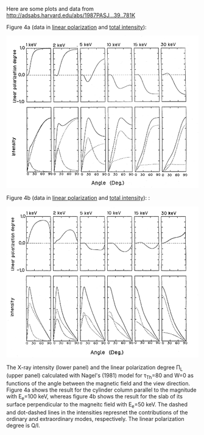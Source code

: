 Here are some plots and data from http://adsabs.harvard.edu/abs/1987PASJ...39..781K

Figure 4a (data in [linear polarization](Fig4a-top.dat) and [total intensity](Fig4a-bottom.dat)):

![Figure 4a from Ki](Ki-4a.png)

Figure 4b (data in [linear polarization](Fig4b-top.dat) and [total intensity](Fig4b-bottom.dat)):
:

![Figure 4b from Ki](Ki-4b.png)

The X-ray intensity (lower panel) and the linear polarization degree &Pi;<sub>L</sub> (upper panel) calculated with Nagel's (1981) model for &tau;<sub>Th</sub>=80 and W=0 as functions of the angle between the magnetic field and the view direction.  Figure 4a shows the result for the cylinder column parallel to the magnitude with E<sub>e</sub>=100 keV, whereas figure 4b shows the result for the slab of its surface perpendicular to the magneitc field with E<sub>e</sub>=50 keV.  The dashed and dot-dashed lines in the intensities represnet the contributions of the ordinary and extraordinary modes, respectively.  The linear polarization degree is Q/I.
